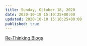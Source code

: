 ```yaml
---
title: Sunday, October 18, 2020
date: 2020-10-18 15:10:25+00:00
updated: 2020-10-18 15:10:25+00:00
published: true
---
```


[Re-Thinking Blogs](/re-thinking-blogs/)

